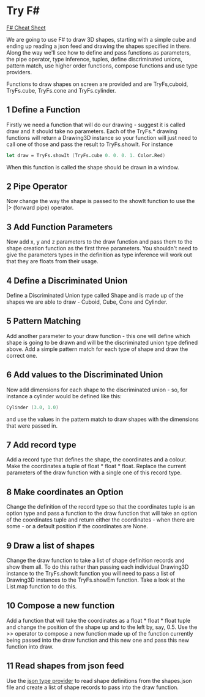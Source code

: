 Try F#======[F# Cheat Sheet](http://dungpa.github.io/fsharp-cheatsheet/)We are going to use F# to draw 3D shapes, starting with a simple cube and ending up reading a json feed and drawing the shapes specified in there.  Along the way we'll see how to define and pass functions as parameters, the pipe operator, type inference, tuples, define discriminated unions, pattern match, use higher order functions, compose functions and use type providers.Functions to draw shapes on screen are provided and are TryFs,cuboid, TryFs.cube, TryFs.cone and TryFs.cylinder.## 1 Define a Function ##Firstly we need a function that will do our drawing - suggest it is called draw and it should take no parameters.  Each of the TryFs.* drawing functions will return a Drawing3D instance so your function will just need to call one of those and pass the result to TryFs.showIt.  For instance``` fsharplet draw = TryFs.showIt (TryFs.cube 0. 0. 0. 1. Color.Red)```When this function is called the shape should be drawn in a window.## 2 Pipe Operator ##Now change the way the shape is passed to the showIt function to use the |> (forward pipe) operator.## 3 Add Function Parameters ##Now add x, y and z parameters to the draw function and pass them to the shape creation function as the first three parameters.  You shouldn't need to give the parameters types in the definition as type inference will work out that they are floats from their usage. ## 4 Define a Discriminated Union ##Define a Discriminated Union type called Shape and is made up of the shapes we are able to draw - Cuboid, Cube, Cone and Cylinder.## 5 Pattern Matching ##Add another parameter to your draw function - this one will define which shape is going to be drawn and will be the discriminated union type defined above.Add a simple pattern match for each type of shape and draw the correct one.## 6 Add values to the Discriminated Union ##Now add dimensions for each shape to the discriminated union - so, for instance a cylinder would be defined like this:``` fsharpCylinder (3.0, 1.0)```and use the values in the pattern match to draw shapes with the dimensions that were passed in.## 7 Add record type ##Add a record type that defines the shape, the coordinates and a colour.  Make the coordinates a tuple of float * float * float.  Replace the current parameters of the draw function with a single one of this record type.## 8 Make coordinates an Option ##Change the definition of the record type so that the coordinates tuple is an option type and pass a function to the draw function that will take an option of the coordinates tuple and return either the coordinates - when there are some - or a default position if the coordinates are None. ## 9 Draw a list of shapes ##Change the draw function to take a list of shape definition records and show them all.  To do this rather than passing each individual Drawing3D instance to the TryFs.showIt function you will need to pass a list of Drawing3D instances to the TryFs.showEm function.  Take a look at the List.map function to do this.## 10 Compose a new function ##Add a function that will take the coordinates as a float * float * float tuple and change the position of the shape up and to the left by, say, 0.5.  Use the >> operator to compose a new function made up of the function currently being passed into the draw function and this new one and pass this new function into draw.## 11 Read shapes from json feed ##Use the [json type provider](http://fsharp.github.io/FSharp.Data/library/JsonProvider.html) to read shape definitions from the shapes.json file and create a list of shape records to pass into the draw function.